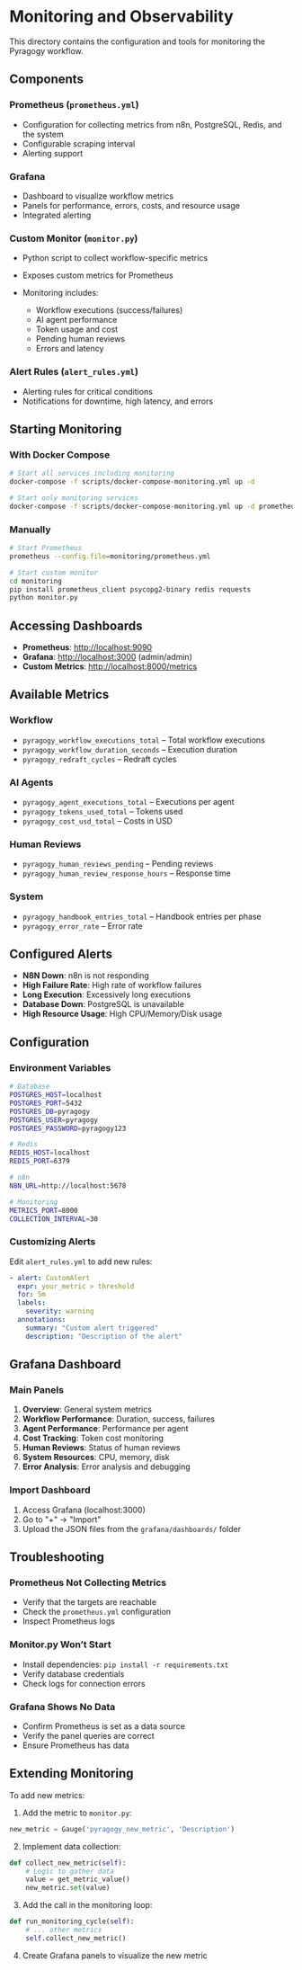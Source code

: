 # Monitoring and Observability

This directory contains the configuration and tools for monitoring the Pyragogy workflow.

## Components

### Prometheus (`prometheus.yml`)

* Configuration for collecting metrics from n8n, PostgreSQL, Redis, and the system
* Configurable scraping interval
* Alerting support

### Grafana

* Dashboard to visualize workflow metrics
* Panels for performance, errors, costs, and resource usage
* Integrated alerting

### Custom Monitor (`monitor.py`)

* Python script to collect workflow-specific metrics
* Exposes custom metrics for Prometheus
* Monitoring includes:

  * Workflow executions (success/failures)
  * AI agent performance
  * Token usage and cost
  * Pending human reviews
  * Errors and latency

### Alert Rules (`alert_rules.yml`)

* Alerting rules for critical conditions
* Notifications for downtime, high latency, and errors

## Starting Monitoring

### With Docker Compose

```bash
# Start all services including monitoring
docker-compose -f scripts/docker-compose-monitoring.yml up -d

# Start only monitoring services
docker-compose -f scripts/docker-compose-monitoring.yml up -d prometheus grafana
```

### Manually

```bash
# Start Prometheus
prometheus --config.file=monitoring/prometheus.yml

# Start custom monitor
cd monitoring
pip install prometheus_client psycopg2-binary redis requests
python monitor.py
```

## Accessing Dashboards

* **Prometheus**: [http://localhost:9090](http://localhost:9090)
* **Grafana**: [http://localhost:3000](http://localhost:3000) (admin/admin)
* **Custom Metrics**: [http://localhost:8000/metrics](http://localhost:8000/metrics)

## Available Metrics

### Workflow

* `pyragogy_workflow_executions_total` – Total workflow executions
* `pyragogy_workflow_duration_seconds` – Execution duration
* `pyragogy_redraft_cycles` – Redraft cycles

### AI Agents

* `pyragogy_agent_executions_total` – Executions per agent
* `pyragogy_tokens_used_total` – Tokens used
* `pyragogy_cost_usd_total` – Costs in USD

### Human Reviews

* `pyragogy_human_reviews_pending` – Pending reviews
* `pyragogy_human_review_response_hours` – Response time

### System

* `pyragogy_handbook_entries_total` – Handbook entries per phase
* `pyragogy_error_rate` – Error rate

## Configured Alerts

* **N8N Down**: n8n is not responding
* **High Failure Rate**: High rate of workflow failures
* **Long Execution**: Excessively long executions
* **Database Down**: PostgreSQL is unavailable
* **High Resource Usage**: High CPU/Memory/Disk usage

## Configuration

### Environment Variables

```bash
# Database
POSTGRES_HOST=localhost
POSTGRES_PORT=5432
POSTGRES_DB=pyragogy
POSTGRES_USER=pyragogy
POSTGRES_PASSWORD=pyragogy123

# Redis
REDIS_HOST=localhost
REDIS_PORT=6379

# n8n
N8N_URL=http://localhost:5678

# Monitoring
METRICS_PORT=8000
COLLECTION_INTERVAL=30
```

### Customizing Alerts

Edit `alert_rules.yml` to add new rules:

```yaml
- alert: CustomAlert
  expr: your_metric > threshold
  for: 5m
  labels:
    severity: warning
  annotations:
    summary: "Custom alert triggered"
    description: "Description of the alert"
```

## Grafana Dashboard

### Main Panels

1. **Overview**: General system metrics
2. **Workflow Performance**: Duration, success, failures
3. **Agent Performance**: Performance per agent
4. **Cost Tracking**: Token cost monitoring
5. **Human Reviews**: Status of human reviews
6. **System Resources**: CPU, memory, disk
7. **Error Analysis**: Error analysis and debugging

### Import Dashboard

1. Access Grafana (localhost:3000)
2. Go to "+" → "Import"
3. Upload the JSON files from the `grafana/dashboards/` folder

## Troubleshooting

### Prometheus Not Collecting Metrics

* Verify that the targets are reachable
* Check the `prometheus.yml` configuration
* Inspect Prometheus logs

### Monitor.py Won’t Start

* Install dependencies: `pip install -r requirements.txt`
* Verify database credentials
* Check logs for connection errors

### Grafana Shows No Data

* Confirm Prometheus is set as a data source
* Verify the panel queries are correct
* Ensure Prometheus has data

## Extending Monitoring

To add new metrics:

1. Add the metric to `monitor.py`:

```python
new_metric = Gauge('pyragogy_new_metric', 'Description')
```

2. Implement data collection:

```python
def collect_new_metric(self):
    # Logic to gather data
    value = get_metric_value()
    new_metric.set(value)
```

3. Add the call in the monitoring loop:

```python
def run_monitoring_cycle(self):
    # ... other metrics
    self.collect_new_metric()
```

4. Create Grafana panels to visualize the new metric

